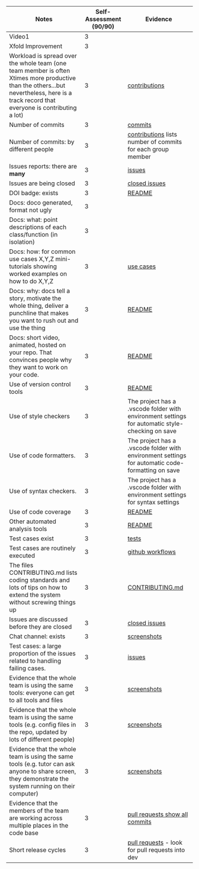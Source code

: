 Notes|Self-Assessment (90/90)|Evidence
|-----|---------|----------|
|Video1|3|
|Xfold Improvement|3|
|Workload is spread over the whole team (one team member is often Xtimes more productive than the others...but nevertheless, here is a track record that everyone is contributing a lot)|3|[contributions](https://github.com/csc510-fall22-p2-g33/FlashCards/graphs/contributors)
|Number of commits|3|[commits](https://github.com/csc510-fall22-p2-g33/FlashCards/graphs/commit-activity)
|Number of commits: by different people|3|[contributions](https://github.com/csc510-fall22-p2-g33/FlashCards/graphs/contributors) lists number of commits for each group member
|Issues reports: there are **many**|3|[issues](https://github.com/csc510-fall22-p2-g33/FlashCards/issues)
|Issues are being closed|3|[closed issues](https://github.com/csc510-fall22-p2-g33/FlashCards/issues?q=is%3Aissue+is%3Aclosed)
|DOI badge: exists|3|[README](https://github.com/csc510-fall22-p2-g33/FlashCards#readme)
|Docs: doco generated, format not ugly |3|
|Docs: what: point descriptions of each class/function (in isolation)|3|
|Docs: how: for common use cases X,Y,Z mini-tutorials showing worked examples on how to do X,Y,Z|3|[use cases](https://github.com/csc510-fall22-p2-g33/FlashCards/blob/main/docs/use-cases.md)
|Docs: why: docs tell a story, motivate the whole thing, deliver a punchline that makes you want to rush out and use the thing|3|[README](https://github.com/csc510-fall22-p2-g33/FlashCards#readme)
|Docs: short video, animated, hosted on your repo. That convinces people why they want to work on your code.|3|[README](https://github.com/csc510-fall22-p2-g33/FlashCards#readme)
|Use of version control tools|3|[README](https://github.com/csc510-fall22-p2-g33/FlashCards#readme)
|Use of style checkers |3| The project has a .vscode folder with environment settings for automatic style-checking on save
|Use of code formatters. |3| The project has a .vscode folder with environment settings for automatic code-formatting on save
|Use of syntax checkers. |3| The project has a .vscode folder with environment settings for syntax settings
|Use of code coverage |3|[README](https://github.com/csc510-fall22-p2-g33/FlashCards#readme)
|Other automated analysis tools|3|[README](https://github.com/csc510-fall22-p2-g33/FlashCards#readme)
|Test cases exist|3|[tests](https://github.com/csc510-fall22-p2-g33/FlashCards/tree/main/test)
|Test cases are routinely executed|3|[github workflows](https://github.com/csc510-fall22-p2-g33/FlashCards/tree/main/.github/workflows)
|The files CONTRIBUTING.md lists coding standards and lots of tips on how to extend the system without screwing things up|3|[CONTRIBUTING.md](https://github.com/csc510-fall22-p2-g33/FlashCards/blob/main/CONTRIBUTING.md)
|Issues are discussed before they are closed|3|[closed issues](https://github.com/csc510-fall22-p2-g33/FlashCards/issues?q=is%3Aissue+is%3Aclosed)
|Chat channel: exists|3|[screenshots](https://github.com/csc510-fall22-p1-g33/blob/main/docs/Screen%20Shot%202022-10-05%20at%205.57.19%20PM.png)
|Test cases: a large proportion of the issues related to handling failing cases.|3|[issues](https://github.com/csc510-fall22-p2-g33/FlashCards/issues)
|Evidence that the whole team is using the same tools: everyone can get to all tools and files|3|[screenshots](https://github.com/csc510-fall22-p1-g33/blob/main/docs/Screen%20Shot%202022-10-05%20at%205.57.19%20PM.png)
|Evidence that the whole team is using the same tools (e.g. config files in the repo, updated by lots of different people)|3|[screenshots](https://github.com/csc510-fall22-p1-g33/blob/main/docs/Screen%20Shot%202022-10-05%20at%205.57.19%20PM.png)
|Evidence that the whole team is using the same tools (e.g. tutor can ask anyone to share screen, they demonstrate the system running on their computer)|3|[screenshots](https://github.com/csc510-fall22-p1-g33/blob/main/docs/Screen%20Shot%202022-10-05%20at%205.57.19%20PM.png)
|Evidence that the members of the team are working across multiple places in the code base|3|[pull requests show all commits](https://github.com/csc510-fall22-p2-g33/FlashCards/pulls)
|Short release cycles |3|[pull requests](https://github.com/csc510-fall22-p2-g33/FlashCards/pulls) - look for pull requests into dev
